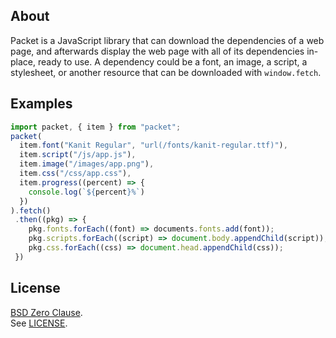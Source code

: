 ## About

Packet is a JavaScript library that can download the dependencies
of a web page, and afterwards display the web page with all of its
dependencies in-place, ready to use. A dependency could be a font,
an image, a script, a stylesheet, or another resource that can be
downloaded with `window.fetch`.

## Examples

```typescript
import packet, { item } from "packet";
packet(
  item.font("Kanit Regular", "url(/fonts/kanit-regular.ttf)"),
  item.script("/js/app.js"),
  item.image("/images/app.png"),
  item.css("/css/app.css"),
  item.progress((percent) => {
    console.log(`${percent}%`)
  })
).fetch()
 .then((pkg) => {
    pkg.fonts.forEach((font) => documents.fonts.add(font));
    pkg.scripts.forEach((script) => document.body.appendChild(script));
    pkg.css.forEach((css) => document.head.appendChild(css));
 })
```

## License

[BSD Zero Clause](https://choosealicense.com/licenses/0bsd/).
<br>
See [LICENSE](./LICENSE).

